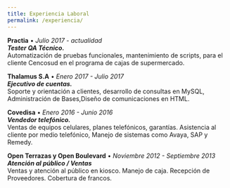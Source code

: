 ```yaml
---
title: Experiencia Laboral
permalink: /experiencia/
---
```


__Practia__ • _Julio 2017 - actualidad_  
**_Tester QA Técnico._**  
Automatización de pruebas funcionales, mantenimiento de scripts, para el cliente Cencosud en el programa de cajas de supermercado.  
	
__Thalamus S.A__ • _Enero 2017 - Julio 2017_  
**_Ejecutivo de  cuentas._**  
Soporte y orientación a clientes, desarrollo de consultas en MySQL, Administración de Bases,Diseño de comunicaciones en HTML.  
 
__Covedisa__ • _Enero 2016 - Junio 2016_  
**_Vendedor telefónico._**  
Ventas de equipos celulares, planes telefónicos, garantías. Asistencia al cliente por medio telefónico, Manejo de sistemas como Avaya, SAP y Remedy.   
 
__Open Terrazas y Open Boulevard__ • _Noviembre 2012 -  Septiembre 2013_  
**_Atención al público / Ventas_**  
Ventas y atención al público en kiosco. Manejo de caja. Recepción de Proveedores. Cobertura de francos.  
